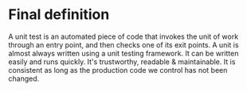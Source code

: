 # Final definition

A unit test is an automated piece of code that invokes the unit of work through an entry point,
and then checks one of its exit points. A unit is almost always written using a unit testing framework.
It can be written easily and runs quickly. It's trustworthy, readable & maintainable. 
It is consistent as long as the production code we control has not been changed.
